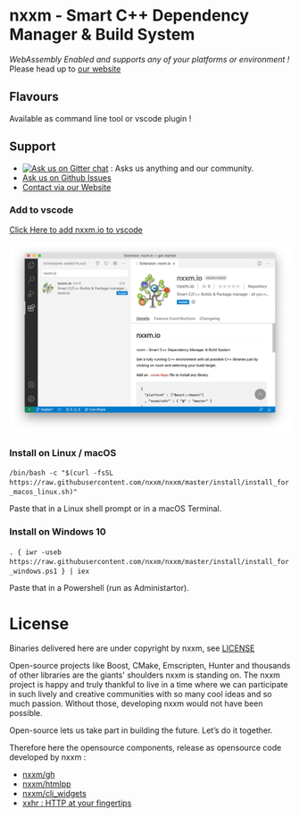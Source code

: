 
# nxxm - Smart C++ Dependency Manager & Build System
*WebAssembly Enabled and supports any of your platforms or environment !*
Please head up to [our website](https://nxxm.github.io/)

## Flavours
Available as command line tool or vscode plugin !

## Support
* [![Ask us on Gitter chat](https://badges.gitter.im/nxxm/community.svg)](https://gitter.im/nxxm/community) : Asks us anything and our community.
* [Ask us on Github Issues](https://github.com/nxxm/nxxm/issues/new)
* [Contact via our Website](https://nxxm.github.io)

### Add to vscode

[Click Here to add nxxm.io to vscode]()

![add to vscode](./nxxm-io-plugin.png)

### Install on Linux / macOS 
`/bin/bash -c "$(curl -fsSL https://raw.githubusercontent.com/nxxm/nxxm/master/install/install_for_macos_linux.sh)"`

Paste that in a Linux shell prompt or in a macOS Terminal.

### Install on Windows 10
`. { iwr -useb https://raw.githubusercontent.com/nxxm/nxxm/master/install/install_for_windows.ps1 } | iex`

Paste that in a Powershell (run as Administartor).


# License
Binaries delivered here are under copyright by nxxm, see [LICENSE](./LICENSE)

Open-source projects like Boost, CMake, Emscripten, Hunter and thousands of other libraries are the giants' shoulders nxxm is standing on. The nxxm project is happy and truly thankful to live in a time where we can participate in such lively and creative communities with so many cool ideas and so much passion. Without those, developing nxxm would not have been possible.

Open-source lets us take part in building the future. Let’s do it together.

Therefore here the opensource components, release as opensource code developed by nxxm : 
  * [nxxm/gh](https://github.com/nxxm/gh)
  * [nxxm/htmlpp](https://github.com/nxxm/htmlpp)
  * [nxxm/cli\_widgets](https://github.com/nxxm/cli_widgets)
  * [xxhr : HTTP at your fingertips](https://github.com/daminetreg/xxhr)
